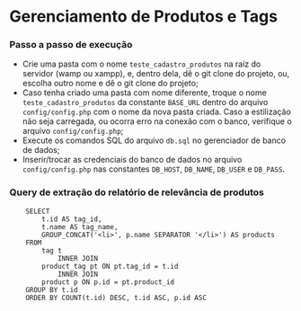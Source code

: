 <h1>
    Gerenciamento de Produtos e Tags
</h1>
<h3>Passo a passo de execução</h3>
<ul>
    <li>
        Crie uma pasta com o nome <code>teste_cadastro_produtos</code> na raíz do servidor (wamp ou xampp), e, dentro dela, dê o git clone do projeto, ou, escolha outro nome e dê o git clone do projeto;
    </li>
    <li>
        Caso tenha criado uma pasta com nome diferente, troque o nome <code>teste_cadastro_produtos</code> da constante <code>BASE_URL</code> dentro do arquivo <code>config/config.php</code> com o nome da nova pasta criada. Caso a estilização
        não seja carregada, ou ocorra erro na conexão com o banco, verifique o arquivo <code>config/config.php</code>;
    </li>
    <li>
        Execute os comandos SQL do arquivo <code>db.sql</code> no gerenciador de banco de dados;
    </li>
    <li>
        Inserir/trocar as credenciais do banco de dados no arquivo <code>config/config.php</code> nas constantes 
        <code>DB_HOST</code>, <code>DB_NAME</code>, <code>DB_USER</code> e <code>DB_PASS</code>.
    </li>
</ul>

<h3>Query de extração do relatório de relevância de produtos</h3>

```
    SELECT 
        t.id AS tag_id,
        t.name AS tag_name,
        GROUP_CONCAT('<li>', p.name SEPARATOR '</li>') AS products
    FROM
        tag t
            INNER JOIN
        product_tag pt ON pt.tag_id = t.id
            INNER JOIN
        product p ON p.id = pt.product_id
    GROUP BY t.id
    ORDER BY COUNT(t.id) DESC, t.id ASC, p.id ASC
```
